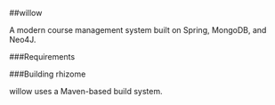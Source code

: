 ##willow


A modern course management system built on Spring, MongoDB, and Neo4J.


###Requirements



###Building rhizome


willow uses a Maven-based build system.


